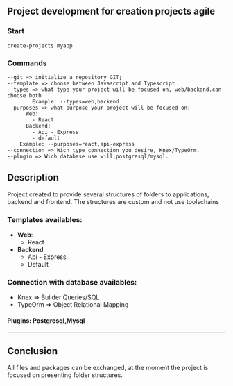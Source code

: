 ## Project development for creation  projects agile 
### Start
````
create-projects myapp
````

### Commands
```
--git => initialize a repository GIT;
--template => choose between Javascript and Typescript
--types => what type your project will be focused on, web/backend.can choose both
        Example: --types=web,backend
--purposes => what purpose your project will be focused on: 
      Web:
        - React
      Backend:
        - Api - Express
        - default
    Example: --purposes=react,api-express
--connection => Wich type connection you desire, Knex/TypeOrm.
--plugin => Wich database use will,postgresql/mysql. 
```
## Description

<p>Project created to provide several structures of folders to applications, backend and frontend. The structures are custom and not use toolschains </p>

### Templates availables:
  * **Web**:
    - React
  * **Backend**
    - Api - Express
    - Default

### Connection with database availables:
 - Knex => Builder Queries/SQL
 - TypeOrm => Object Relational Mapping
   
#### Plugins: Postgresql,Mysql
****

## Conclusion

<p>All files and packages can be exchanged, at the moment the project is focused on presenting folder structures.</p>


